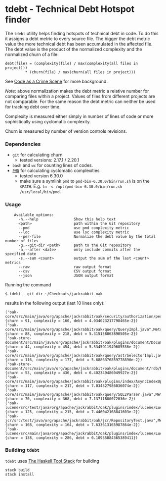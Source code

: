 # tdebt - Technical Debt Hotspot finder

The `tdebt` utility helps finding hotspots of technical debt in code. To do this it assigns a debt metric to every source file. The bigger the debt metric value the more technical debt has been accumulated in the affected file. The debt value is the product of the normalized complexity and the normalized churn of a file:

    debt(file) = (complexity(file) / max(complexity(all files in project)))
             * (churn(file) / max(churn(all files in project)))

See [Code as a Crime Scene](https://www.adamtornhill.com/articles/crimescene/codeascrimescene.htm) for more background.

*Note*: above normalization makes the debt metric a relative number for comparing files within a project. Values of files from different projects are not comparable. For the same reason the debt metric can neither be used for tracking debt over time.

Complexity is measured either simply in number of lines of code or more sophistically using cyclomatic complexity.

Churn is measured by number of version controls revisions.
### Dependencies
* `git` for calculating churn
  * tested versions: 2.17.1 / 2.20.1
* `bash` and `wc` for counting lines of codes.
* [`PMD`](https://pmd.github.io/) for calculating cyclomatic complexities
  * tested version 6.30.0
  * make sure a symlink `pmd` to `pmd-bin-6.30.0/bin/run.sh` is on the `$PATH`. E.g. `ln -s /opt/pmd-bin-6.30.0/bin/run.sh /usr/local/bin/pmd`.

### Usage
        Available options:
          -h,--help                Show this help text
          <path>                   path within the Git repository
          --pmd                    use pmd complexity metric
          --loc                    use loc complexity metric
          --per-file               Normalize the debt value by the total number of files
          -g,--git-dir <path>      path to the Git repository
          -a,--after <date>        only include commits after the specified date
          -s,--sum <count>         output the sum of the last <count> metrics
          --raw                    raw output format
          --csv                    CSV output format
          --json                   JSON output format

Running the command

    $ tdebt --git-dir ~/Checkouts/jackrabbit-oak

results in the following output (last 10 lines only):

    ("oak-core/src/main/java/org/apache/jackrabbit/oak/security/authorization/permission/CompiledPermissionImpl.java",Metric {churn = 91, complexity = 160, debt = 4.034023217798465e-2})
    ("oak-core/src/main/java/org/apache/jackrabbit/oak/query/QueryImpl.java",Metric {churn = 88, complexity = 218, debt = 5.315158063890505e-2})
    ("oak-store-document/src/main/java/org/apache/jackrabbit/oak/plugins/document/DocumentNodeStore.java",Metric {churn = 44, complexity = 454, debt = 5.5345911949685536e-2})
    ("oak-core/src/main/java/org/apache/jackrabbit/oak/query/ast/SelectorImpl.java",Metric {churn = 116, complexity = 177, debt = 5.6886376859778896e-2})
    ("oak-store-document/src/main/java/org/apache/jackrabbit/oak/plugins/document/rdb/RDBDocumentStore.java",Metric {churn = 53, complexity = 436, debt = 6.402349486049927e-2})
    ("oak-core/src/main/java/org/apache/jackrabbit/oak/plugins/index/AsyncIndexUpdate.java",Metric {churn = 117, complexity = 217, debt = 7.034327986036074e-2})
    ("oak-core/src/main/java/org/apache/jackrabbit/oak/query/SQL2Parser.java",Metric {churn = 70, complexity = 368, debt = 7.13711800072036e-2})
    ("oak-lucene/src/test/java/org/apache/jackrabbit/oak/plugins/index/lucene/LucenePropertyIndexTest.java",Metric {churn = 125, complexity = 215, debt = 7.446042168841603e-2})
    ("oak-jcr/src/test/java/org/apache/jackrabbit/oak/jcr/RepositoryTest.java",Metric {churn = 168, complexity = 164, debt = 7.633613165987864e-2})
    ("oak-lucene/src/main/java/org/apache/jackrabbit/oak/plugins/index/lucene/LucenePropertyIndex.java",Metric {churn = 138, complexity = 286, debt = 0.10935084365389411})


### Building `tdebt`

`tdebt` uses [The Haskell Tool Stack](https://docs.haskellstack.org/en/stable/README/#how-to-install) for building

    stack build
    stack install

